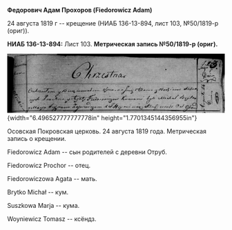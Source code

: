 **Федорович Адам Прохоров (Fiedorowicz Adam)**

24 августа 1819 г -- крещение (НИАБ 136-13-894, лист 103, №50/1819-р
(ориг)).

**НИАБ 136-13-894:** Лист 103. **Метрическая запись №50/1819-р (ориг).**

![](./media/ca3be7873daf6aa8f386fef2e50a6cbedc19dace.png){width="6.496527777777778in"
height="1.7701345144356955in"}

Осовская Покровская церковь. 24 августа 1819 года. Метрическая запись о
крещении.

Fiedorowicz Adam -- сын родителей с деревни Отруб.

Fiedorowicz Prochor -- отец.

Fiedorowiczowa Agata -- мать.

Brytko Michał -- кум.

Suszkowa Marja -- кума.

Woyniewicz Tomasz -- ксёндз.
